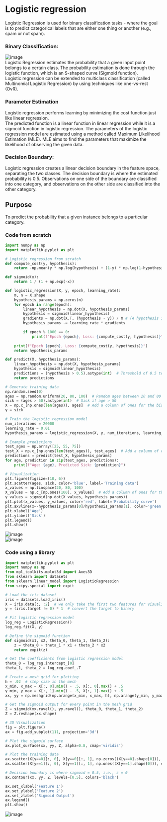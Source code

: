 # Logistic regression
Logistic Regression is used for binary classification tasks - where the goal is to predict categorical labels that are either one thing or another (e.g., spam or not spam).

### Binary Classification:
![image](https://github.com/vacu9708/Machine-learning/assets/67142421/dfa4a74a-15df-441c-9952-a49fbbc5e6e1)<br>
Logistic Regression estimates the probability that a given input point belongs to a certain class. The probability estimation is done through the logistic function, which is an S-shaped curve (Sigmoid function).<br>
Logistic regression can be extended to multiclass classification (called Multinomial Logistic Regression) by using techniques like one-vs-rest (OvR).

### Parameter Estimation
Logistic regression performs learning by minimizing the cost function just like linear regression.<br>
The predicted function is a linear function in linear regression while it is a sigmoid function in logistic regression.
The parameters of the logistic regression model are estimated using a method called Maximum Likelihood Estimation (MLE). MLE aims to find the parameters that maximize the likelihood of observing the given data.

### Decision Boundary:
Logistic regression creates a linear decision boundary in the feature space, separating the two classes. The decision boundary is where the estimated probability is 0.5. Observations on one side of the boundary are classified into one category, and observations on the other side are classified into the other category.

## Purpose
To predict the probability that a given instance belongs to a particular category.

### Code from scratch
~~~python
import numpy as np
import matplotlib.pyplot as plt

# Logistic regression from scratch
def compute_cost(y, hypothesis):
    return -np.mean(y * np.log(hypothesis) + (1-y) * np.log(1-hypothesis))

def sigmoid(x):
    return 1 / (1 + np.exp(-x))

def logistic_regression(X, y, epoch, learning_rate):
    m, n = X.shape
    hypothesis_params = np.zeros(n)
    for epoch in range(epoch):
        linear_hypothesis = np.dot(X, hypothesis_params)
        hypothesis = sigmoid(linear_hypothesis)
        gradients = np.dot(X.T, (hypothesis - y)) / m # (A hypothesis is put in the cost function, but the actual differentiation is skipped)
        hypothesis_params -= learning_rate * gradients

        if epoch % 1000 == 0:
            print(f"Epoch {epoch}, Loss: {compute_cost(y, hypothesis)}")
            
    print(f"Epoch {epoch}, Loss: {compute_cost(y, hypothesis)}")
    return hypothesis_params

def predict(X, hypothesis_params):
    linear_hypothesis = np.dot(X, hypothesis_params)
    hypothesis = sigmoid(linear_hypothesis)
    predictions = (hypothesis > 0.5).astype(int)  # Threshold of 0.5 to classify as 0 or 1
    return predictions

# Generate training data
np.random.seed(0)
ages = np.random.uniform(20, 80, 100)  # Random ages between 20 and 80
sick = (ages > 50).astype(int)  # Sick if age > 50
X = np.c_[np.ones(len(ages)), ages]  # Add a column of ones for the bias term
y = sick

# Train the logistic regression model
num_iterations = 20000
learning_rate = 0.01
hypothesis_params = logistic_regression(X, y, num_iterations, learning_rate)

# Example predictions
test_ages = np.array([25, 55, 75])
test_X = np.c_[np.ones(len(test_ages)), test_ages]  # Add a column of ones for the bias term
predictions = predict(test_X, hypothesis_params)
for age, prediction in zip(test_ages, predictions):
    print(f"Age: {age}, Predicted Sick: {prediction}")

# Visualization
plt.figure(figsize=(10, 6))
plt.scatter(ages, sick, color='blue', label='Training data')
x_values = np.linspace(20, 80, 100)
X_values = np.c_[np.ones(100), x_values]  # Add a column of ones for the bias term
y_values = sigmoid(np.dot(X_values, hypothesis_params))
plt.plot(x_values, y_values, color='red', label='Probability curve')
plt.axvline(x=-hypothesis_params[0]/hypothesis_params[1], color='green', linestyle='--', label='Decision boundary')
plt.xlabel('Age')
plt.ylabel('Sick')
plt.legend()
plt.show()
~~~
![image](https://github.com/vacu9708/Machine-learning/assets/67142421/fcacd957-95ea-4cad-8f91-f55d062ef0d0)<br>
![image](https://github.com/vacu9708/Machine-learning/assets/67142421/3deafb5a-db94-4b5b-98ce-3607107248e1)

### Code using a library
~~~python
import matplotlib.pyplot as plt
import numpy as np
from mpl_toolkits.mplot3d import Axes3D
from sklearn import datasets
from sklearn.linear_model import LogisticRegression
from scipy.special import expit

# Load the iris dataset
iris = datasets.load_iris()
X = iris.data[:, :2]  # we only take the first two features for visualization
y = (iris.target != 0) * 1  # convert the target to binary

# Fit logistic regression model
log_reg = LogisticRegression()
log_reg.fit(X, y)

# Define the sigmoid function
def sigmoid(x1, x2, theta_0, theta_1, theta_2):
    z = theta_0 + theta_1 * x1 + theta_2 * x2
    return expit(z)

# Get the coefficients from logistic regression model
theta_0 = log_reg.intercept_[0]
theta_1, theta_2 = log_reg.coef_.T

# Create a mesh grid for plotting
h = .02  # step size in the mesh
x_min, x_max = X[:, 0].min() - .5, X[:, 0].max() + .5
y_min, y_max = X[:, 1].min() - .5, X[:, 1].max() + .5
xx, yy = np.meshgrid(np.arange(x_min, x_max, h), np.arange(y_min, y_max, h))

# Get the sigmoid output for every point in the mesh grid
Z = sigmoid(xx.ravel(), yy.ravel(), theta_0, theta_1, theta_2)
Z = Z.reshape(xx.shape)

# 3D Visualization
fig = plt.figure()
ax = fig.add_subplot(111, projection='3d')

# Plot the sigmoid surface
ax.plot_surface(xx, yy, Z, alpha=0.8, cmap='viridis')

# Plot the training data
ax.scatter(X[y==0][:, 0], X[y==0][:, 1], np.zeros((X[y==0].shape[0])), color='red', label='Class 0')
ax.scatter(X[y==1][:, 0], X[y==1][:, 1], np.ones((X[y==1].shape[0])), color='blue', label='Class 1')

# Decision boundary is where sigmoid = 0.5, i.e., z = 0
ax.contour(xx, yy, Z, levels=[0.5], colors='black')

ax.set_xlabel('Feature 1')
ax.set_ylabel('Feature 2')
ax.set_zlabel('Sigmoid Output')
ax.legend()
plt.show()
~~~
![image](https://github.com/vacu9708/Machine-learning/assets/67142421/bbfb5182-2220-4ffa-ba9b-33151aa17f53)
